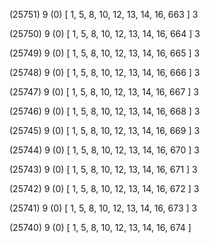 (25751) 9 (0) [ 1, 5, 8, 10, 12, 13, 14, 16, 663 ] 3 


(25750) 9 (0) [ 1, 5, 8, 10, 12, 13, 14, 16, 664 ] 3 


(25749) 9 (0) [ 1, 5, 8, 10, 12, 13, 14, 16, 665 ] 3 


(25748) 9 (0) [ 1, 5, 8, 10, 12, 13, 14, 16, 666 ] 3 


(25747) 9 (0) [ 1, 5, 8, 10, 12, 13, 14, 16, 667 ] 3 


(25746) 9 (0) [ 1, 5, 8, 10, 12, 13, 14, 16, 668 ] 3 


(25745) 9 (0) [ 1, 5, 8, 10, 12, 13, 14, 16, 669 ] 3 


(25744) 9 (0) [ 1, 5, 8, 10, 12, 13, 14, 16, 670 ] 3 


(25743) 9 (0) [ 1, 5, 8, 10, 12, 13, 14, 16, 671 ] 3 


(25742) 9 (0) [ 1, 5, 8, 10, 12, 13, 14, 16, 672 ] 3 


(25741) 9 (0) [ 1, 5, 8, 10, 12, 13, 14, 16, 673 ] 3 


(25740) 9 (0) [ 1, 5, 8, 10, 12, 13, 14, 16, 674 ]  

